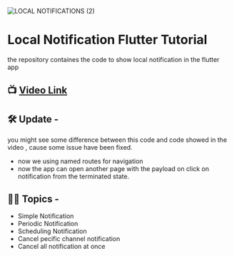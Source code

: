 
![LOCAL NOTIFICATIONS (2)](https://github.com/Snehasis4321/flutter_local_notifications_tutorial/assets/96995340/84e99975-726f-4036-9b59-3ae702d59cdf)

# Local Notification Flutter Tutorial
the repository containes the code to show local notification in the flutter app

## 📺 [Video Link](https://youtu.be/--PQXg_mx9I)



## 🛠 Update -
you might see some difference between this code and code showed in the video , cause some issue have been fixed.
- now we using named routes for navigation
- now the app can open another page with the payload on click on notification from the terminated state.



## 👨‍💻 Topics  -
- Simple Notification
- Periodic Notification
- Scheduling Notification
- Cancel pecific channel notification
- Cancel all notification at once



